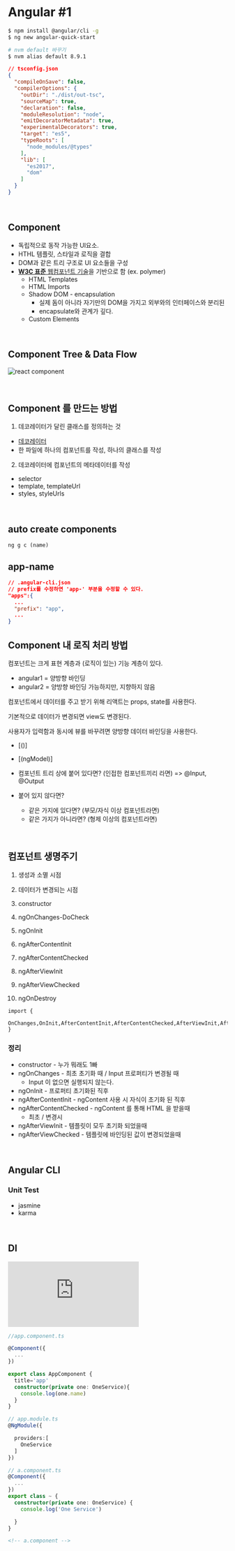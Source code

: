 # Angular #1

```zsh
$ npm install @angular/cli -g
$ ng new angular-quick-start
```

```zsh
# nvm default 바꾸기
$ nvm alias default 8.9.1
```

```json
// tsconfig.json
{
  "compileOnSave": false,
  "compilerOptions": {
    "outDir": "./dist/out-tsc",
    "sourceMap": true,
    "declaration": false,
    "moduleResolution": "node",
    "emitDecoratorMetadata": true,
    "experimentalDecorators": true,
    "target": "es5",
    "typeRoots": [
      "node_modules/@types"
    ],
    "lib": [
      "es2017",
      "dom"
    ]
  }
}
```

<br>

## Component

* 독립적으로 동작 가능한 UI요소. 
* HTHL 템플릿, 스타일과 로직을 결합
* DOM과 같은 트리 구조로 UI 요소들을 구성
* [**W3C 표준** 웹컴포넌트 기술](https://developer.mozilla.org/ko/docs/Web/Web_Components
)을 기반으로 함 (ex. polymer)
  - HTML Templates
  - HTML Imports
  - Shadow DOM - encapsulation
    - 실제 돔이 아니라 자기만의 DOM을 가지고 외부와의 인터페이스와 분리된
    - encapsulate와 관계가 깊다.
  - Custom Elements

<br>

## Component Tree & Data Flow

![react component](https://s3.amazonaws.com/media-p.slid.es/uploads/640576/images/4398069/store.png)

<br>

## Component 를 만드는 방법

1. 데코레이터가 달린 클래스를 정의하는 것
  - [데코레이터](http://slides.com/woongjae/typescript-basic-3#/3)
  - 한 파일에 하나의 컴포넌트를 작성, 하나의 클래스를 작성

2. 데코레이터에 컴포넌트의 메타데이터를 작성
  - selector
  - template, templateUrl
  - styles, styleUrls
 
<br>

## auto create components

```
ng g c (name)
```


## app-name

```json
// .angular-cli.json
// prefix를 수정하면 'app-' 부분을 수정할 수 있다.
"apps":{
  ...
  "prefix": "app",
  ...
}
```

## Component 내 로직 처리 방법

컴포넌트는 크게 표현 계층과 (로직이 있는) 기능 계층이 있다.

- angular1 = 양방향 바인딩
- angular2 = 양방향 바인딩 가능하지만, 지향하지 않음

컴포넌트에서 데이터를 주고 받기 위해 리액트는 props, state를 사용한다.

기본적으로 데이터가 변경되면 view도 변경된다.

사용자가 입력함과 동시에 뷰를 바꾸려면 양방향 데이터 바인딩을 사용한다.
  - [()]
  - [(ngModel)]

- 컴포넌트 트리 상에 붙어 있다면? (인접한 컴포넌트끼리 라면) => @Input, @Output
- 붙어 있지 않다면?
  - 같은 가지에 있다면? (부모/자식 이상 컴포넌트라면)
  - 같은 가지가 아니라면? (형제 이상의 컴포넌트라면)

<br>

## 컴포넌트 생명주기

1. 생성과 소멸 시점
2. 데이터가 변경되는 시점

  1. constructor
  2. ngOnChanges-DoCheck
  3. ngOnInit
  4. ngAfterContentInit
  5. ngAfterContentChecked
  6. ngAfterViewInit
  7. ngAfterViewChecked
  8. ngOnDestroy

```
import {
  OnChanges,OnInit,AfterContentInit,AfterContentChecked,AfterViewInit,AfterViewChecked,OnDestroy
}
```

### 정리
- constructor - 누가 뭐래도 1빠
- ngOnChanges - 최초 초기화 때 / Input 프로퍼티가 변경될 때
  - Input 이 없으면 실행되지 않는다.
- ngOnInit - 프로퍼티 초기화된 직후
- ngAfterContentInit - ngContent 사용 시 자식이 초기화 된 직후
- ngAfterContentChecked - ngContent 를 통해 HTML 을 받을때
    - 최초 / 변경시
- ngAfterViewInit - 템플릿이 모두 초기화 되었을때
- ngAfterViewChecked - 템플릿에 바인딩된 값이 변경되었을때

<br>

## Angular CLI

### Unit Test
  - jasmine
  - karma

<br>


## DI

![playground](http://www.typescriptlang.org/play/index.html)



```ts
//app.component.ts

@Component({
  ...
})

export class AppComponent {
  title='app'
  constructor(private one: OneService){
    console.log(one.name)
  }
}

// app.module.ts
@NgModule({

  providers:[
    OneService
  ]
})

// a.component.ts
@Component({
  ...
})
export class ~ {
  constructor(private one: OneService) {
    console.log('One Service')

  }
}
```

```html
<!-- a.component -->

```
